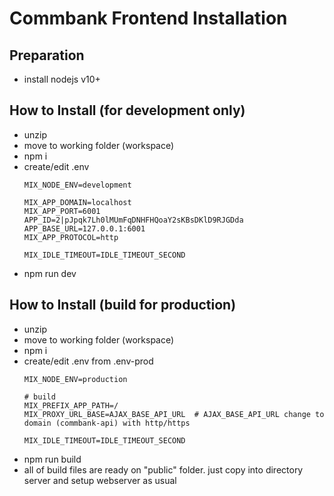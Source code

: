 # Commbank Frontend Installation

## Preparation
- install nodejs v10+

## How to Install (for development only)

- unzip
- move to working folder (workspace)
- npm i
- create/edit .env
    ```
    MIX_NODE_ENV=development

    MIX_APP_DOMAIN=localhost
    MIX_APP_PORT=6001
    APP_ID=2|pJpqk7Lh0lMUmFqDNHFHQoaY2sKBsDKlD9RJGDda
    APP_BASE_URL=127.0.0.1:6001
    MIX_APP_PROTOCOL=http

    MIX_IDLE_TIMEOUT=IDLE_TIMEOUT_SECOND
    ```
- npm run dev

## How to Install (build for production)
- unzip
- move to working folder (workspace)
- npm i
- create/edit .env from .env-prod
    ```
    MIX_NODE_ENV=production

    # build
    MIX_PREFIX_APP_PATH=/ 
    MIX_PROXY_URL_BASE=AJAX_BASE_API_URL  # AJAX_BASE_API_URL change to domain (commbank-api) with http/https

    MIX_IDLE_TIMEOUT=IDLE_TIMEOUT_SECOND
    ```
- npm run build
- all of build files are ready on "public" folder. just copy into directory server and setup webserver as usual
